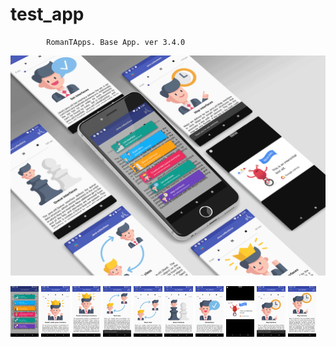 # test_app
            RomanTApps. Base App. ver 3.4.0
<img src="https://raw.githubusercontent.com/RomanTApps/test_app/master/screanshot%203.4/presentation.gif">

<img src="https://raw.githubusercontent.com/RomanTApps/test_app/master/screanshot%203.4/Screenshot_1587990054.png?raw=true" width="9%"> <img src="https://raw.githubusercontent.com/RomanTApps/test_app/master/screanshot%203.4/Screenshot_1587990059.png?raw=true" width="9%">
<img src="https://github.com/RomanTApps/test_app/blob/master/screanshot%203.4/Screenshot_1587990061.png?raw=true" width="9%">
<img src="https://github.com/RomanTApps/test_app/blob/master/screanshot%203.4/Screenshot_1587990069.png?raw=true" width="9%">
<img src="https://github.com/RomanTApps/test_app/blob/master/screanshot%203.4/Screenshot_1587990074.png?raw=true" width="9%">
<img src="https://github.com/RomanTApps/test_app/blob/master/screanshot%203.4/Screenshot_1587990079.png?raw=true" width="9%">
<img src="https://github.com/RomanTApps/test_app/blob/master/screanshot%203.4/Screenshot_1587990100.png?raw=true" width="9%">
<img src="https://github.com/RomanTApps/test_app/blob/master/screanshot%203.4/Screenshot_1587990106.png?raw=true" width="9%">
<img src="https://github.com/RomanTApps/test_app/blob/master/screanshot%203.4/Screenshot_1587990112.png?raw=true" width="9%">
<img src="https://github.com/RomanTApps/test_app/blob/master/screanshot%203.4/Screenshot_1587990116.png?raw=true" width="9%">


